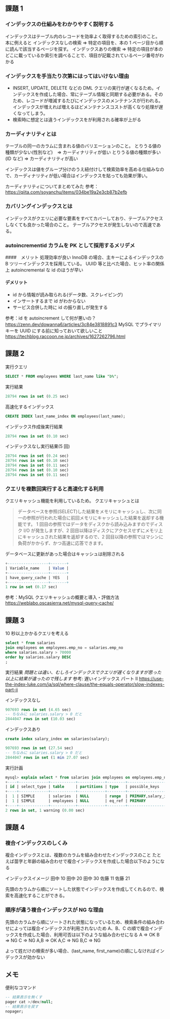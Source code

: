 ## 課題 1

### インデックスの仕組みをわかりやすく説明する

インデックスはテーブル内のレコードを効率よく取得するための索引のこと。
本に例えると
インデックスなしの検索 => 特定の項目を、本の 1 ページ目から順に読んで該当するページを探す。
インデックスありの検索 => 特定の項目が本のどこに載っているか索引を調べることで、項目が記載されているページ番号がわかる

### インデックスを手当たり次第にはってはいけない理由

- INSERT, UPDATE, DELETE などの DML クエリの実行が遅くなるため。インデックスを作成した場合、常にテーブル情報と同期する必要がある。そのため、レコードが増減するたびにインデックスのメンテナンスが行われる。インデックスが増えれば増えるほどメンテナンスコストが高くなり処理が遅くなってしまう。
- 検索時に想定とは違うインデックスをが利用される確率が上がる

### カーディナリティとは

テーブルの同一のカラムに含まれる値のバリエーションのこと。
とりうる値の種類が少ない(性別など)　=> カーディナリティが低い
とりうる値の種類が多い(ID など) => カーディナリティが高い

インデックスは値をグループ分けのうえ紐付けして検索効率を高める仕組みなので、カーディナリティが低い場合はインデックスを貼っても効果が薄い。

カーディナリティについてまとめてみた
参考：https://qiita.com/soyanchu/items/034be19a2e3cb87b2efb

### カバリングインデックスとは

インデックスがクエリに必要な要素をすべてカバーしており、テーブルアクセスしなくても良かった場合のこと。
テーブルアクセスが発生しないので高速である。

### autoincrementid カラムを PK として採用するメリデメ

####　メリット
処理効率が良い
InnoDB の場合、主キーによるインデックスの B ツリーインデックスを採用している。
UUID 等と比べた場合、ヒット率の関係上 autoincremental な id のほうが早い

#### デメリット

- id から情報が読み取られる(データ数、スクレイピング)
- インサートするまで id がわからない
- サービス合併した時に id の振り直しが発生する

参考：id を autoincrement して何が悪いの？
https://zenn.dev/dowanna6/articles/3c84e3818891c3
MySQL でプライマリキーを UUID にする前に知っておいて欲しいこと
https://techblog.raccoon.ne.jp/archives/1627262796.html

## 課題 2

実行クエリ

```sql
SELECT * FROM employees WHERE last_name like "b%";
```

実行結果

```sql
28794 rows in set (0.25 sec)
```

高速化するインデックス

```sql
CREATE INDEX last_name_index ON employees(last_name);
```

インデックス作成後実行結果

```sql
28794 rows in set (0.10 sec)
```

インデックスなし実行結果(5 回)

```sql
28794 rows in set (0.24 sec)
28794 rows in set (0.10 sec)
28794 rows in set (0.11 sec)
28794 rows in set (0.10 sec)
28794 rows in set (0.11 sec)
```

### クエリを複数回実行すると高速化する利用

クエリキャッシュ機能を利用しているため。
クエリキャッシュとは

> データベースを参照(SELECT)した結果をメモリにキャッシュし、次に同一の参照が行われた場合に前回メモリにキャッシュした結果を返却する機能です。 1 回目の参照ではデータをディスクから読み込みますのでディスク I/O が発生しますが、2 回目以降はディスクにアクセスせずにメモリ上にキャッシュされた結果を返却するので、2 回目以降の参照ではマシンに負荷がかからず、かつ高速に応答できます。

データベースに更新があった場合はキャッシュは削除される

```sql
+------------------+-------+
| Variable_name    | Value |
+------------------+-------+
| have_query_cache | YES   |
+------------------+-------+
1 row in set (0.17 sec)
```

参考：MySQL クエリキャッシュの概要と導入・評価方法
https://weblabo.oscasierra.net/mysql-query-cache/

## 課題 3

10 秒以上かかるクエリを考える

```sql
select * from salaries
join employees on employees.emp_no = salaries.emp_no
where salaries.salary > 70000
order by salaries.salary DESC
;
```

実行結果
_問題とは違い、むしろインデックスでクエリが遅くなりますが思った以上に結果が違ったので残します_
参考: 遅いインデックス パート II
https://use-the-index-luke.com/ja/sql/where-clause/the-equals-operator/slow-indexes-part-ii

インデックスなし

```sql
907693 rows in set (4.65 sec)
-- ちなみに salaries.salary > 0 だと
2844047 rows in set (10.03 sec)
```

インデックスあり

```sql
create index salary_index on salaries(salary);
```

```sql
907693 rows in set (27.54 sec)
-- ちなみに salaries.salary > 0 だと
2844047 rows in set (1 min 27.07 sec)
```

実行計画

```sql
mysql> explain select * from salaries join employees on employees.emp_no = salaries.emp_no where salaries.salary > 70000 order by salaries.salary DESC;
+----+-------------+-----------+------------+--------+----------------------+--------------+---------+---------------------------+------+----------+-----------------------+
| id | select_type | table     | partitions | type   | possible_keys        | key          | key_len | ref                       | rows | filtered | Extra                 |
+----+-------------+-----------+------------+--------+----------------------+--------------+---------+---------------------------+------+----------+-----------------------+
|  1 | SIMPLE      | salaries  | NULL       | range  | PRIMARY,salary_index | salary_index | 4       | NULL                      |    1 |   100.00 | Using index condition |
|  1 | SIMPLE      | employees | NULL       | eq_ref | PRIMARY              | PRIMARY      | 4       | employees.salaries.emp_no |    1 |   100.00 | NULL                  |
+----+-------------+-----------+------------+--------+----------------------+--------------+---------+---------------------------+------+----------+-----------------------+
2 rows in set, 1 warning (0.00 sec)
```

## 課題 4

### 複合インデックスのしくみ

複合インデックスとは、複数のカラムを組み合わせたインデックスのこと
たとえば苗字と年齢の組み合わせで複合インデックスを作成した場合以下のようになる

インデックスイメージ
田中 10
田中 20
田中 30
佐藤 11
佐藤 21

先頭のカラムから順にソートした状態でインデックスを作成してくれるので、検索を高速化することができる。

### 順序が違う複合インデックスが NG な理由

先頭のカラムから順にソートされた状態になっているため、検索条件の組み合わせによっては複合インデックスが利用されないため
A、B、C の順で複合インデックスを作成した場合、利用可否は以下のような組み合わせになる
A => OK
B => NG
C => NG
A,B => OK
A,C => NG
B,C => NG

よって姓だけの検索が多い場合、(last_name, first_name)の順にしなければインデックスが効かない

## メモ

便利なコマンド

```sql
-- 結果表示を無くす
pager cat >/dev/null;
-- 結果表示を戻す
nopager;
```
